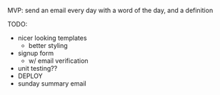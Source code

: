 MVP: send an email every day with a word of the day, and a definition 

TODO: 

- nicer looking templates
  - better styling
- signup form
  - w/ email verification
- unit testing??
- DEPLOY
- sunday summary email
